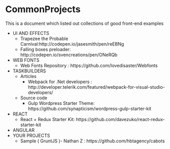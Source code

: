 # CommonProjects
This is a document which listed out collections of good front-end examples

<ul>
   <li>UI AND EFFECTS
      <ul>
         <li>Trapezee the Probable Carnival:http://codepen.io/jasesmith/pen/reEBNg</li>
         <li>Falling boxes preloader: http://codepen.io/svencreations/pen/ONeRQb</li>
      </ul>
   </li>
   <li>WEB FONTS
      <ul>
         <li>Web Fonts Repository : https://github.com/lovedisaster/Webfonts</li>
      </ul>
   </li>
   <li>TASKBUILDERS
      <ul>
         <li>Articles
            <ul>
                <li>Webpack for .Net developers : http://developer.telerik.com/featured/webpack-for-visual-studio-developers/</li>
            </ul>
         </li>
         <li>Source code
            <ul>
                <li>Gulp Wordpress Starter Theme: https://github.com/synapticism/wordpress-gulp-starter-kit</li>
            </ul>
         </li>
      </ul>
      
   </li>
   <li>REACT
       <ul>
          <li>React + Redux Starter Kit: https://github.com/davezuko/react-redux-starter-kit</li>
       </ul>
   </li>
   <li>ANGULAR</li>
   <li>YOUR PROJECTS
       <ul>
           <li>Sample ( GruntJS )- Nathan Z : https://github.com/hbtagency/cabots</li>
       </ul>
   </li>
</ul>
